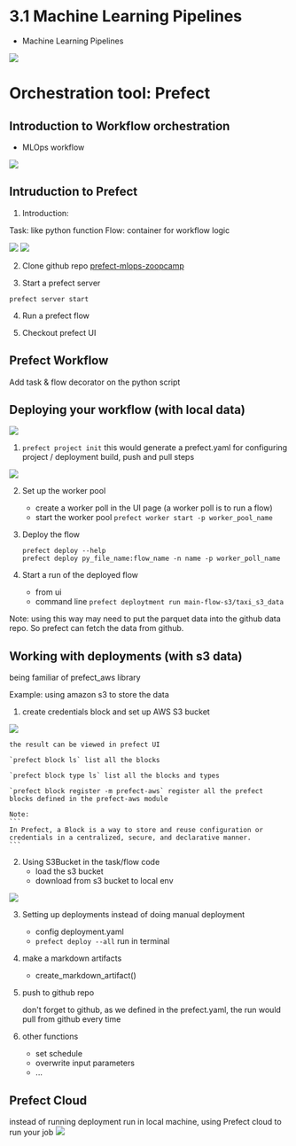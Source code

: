 # 3.1 Machine Learning Pipelines
- Machine Learning Pipelines
<img src="imgs/Machine Learning Pipelines.png">

# Orchestration tool: Prefect
## Introduction to Workflow orchestration
- MLOps workflow
<img src="imgs/MLOps Workflow.png">

## Intruduction to Prefect
1. Introduction:

Task: like python function 
Flow: container for workflow logic

<img src="imgs/Prefect Term 1.png">
<img src="imgs/Prefect Term 2.png">

2. Clone github repo
[prefect-mlops-zoopcamp](https://github.com/discdiver/prefect-mlops-zoomcamp/tree/main)

3. Start a prefect server

`
prefect server start
`

4. Run a prefect flow

5. Checkout prefect UI

## Prefect Workflow
Add task & flow decorator on the python script

## Deploying your workflow (with local data)

<img src="imgs/development environment.png">

1. `prefect project init`
this would generate a 
prefect.yaml for configuring project / deployment build, push and pull steps

<img src="imgs/project yaml.png">

2. Set up the worker pool
    - create a worker poll in the UI page (a worker poll is to run a flow)
    - start the worker pool `prefect worker start -p worker_pool_name`


3. Deploy the flow
    ```
    prefect deploy --help
    prefect deploy py_file_name:flow_name -n name -p worker_poll_name 
    ```

4. Start a run of the deployed flow
    - from ui
    - command line `prefect deploytment run main-flow-s3/taxi_s3_data`

Note:
using this way may need to put the parquet data into the github data repo. So prefect can fetch the data from github.

## Working with deployments (with s3 data)
being familiar of prefect_aws library

Example: using amazon s3 to store the data
1. create credentials block and set up AWS S3 bucket
<img src="imgs/aws credentials and s3 bucket.png">

    the result can be viewed in prefect UI

    `prefect block ls` list all the blocks

    `prefect block type ls` list all the blocks and types

    `prefect block register -m prefect-aws` register all the prefect blocks defined in the prefect-aws module

    Note:
    ```
    In Prefect, a Block is a way to store and reuse configuration or credentials in a centralized, secure, and declarative manner.
    ```

2. Using S3Bucket in the task/flow code
    - load the s3 bucket
    - download from s3 bucket to local env

<img src="imgs/load s3 bucket.png">

3. Setting up deployments instead of doing manual deployment

    - config deployment.yaml
    - `prefect deploy --all` run in terminal
    
4. make a markdown artifacts
    - create_markdown_artifact()

5. push to github repo

    don't forget to github, as we defined in the prefect.yaml, the run would pull from github every time

6. other functions
    - set schedule
    - overwrite input parameters
    - ...

## Prefect Cloud

instead of running deployment run in local machine, using Prefect cloud to run your job
<img src="imgs/prefect cloud.png">

